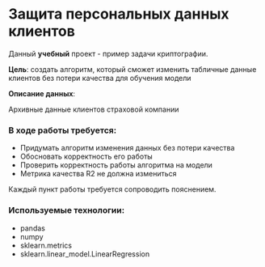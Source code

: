 # Защита персональных данных клиентов

Данный **учебный** проект - пример задачи криптографии. 

**Цель**: создать алгоритм, который сможет изменить табличные данные клиентов без потери качества для обучения модели

**Описание данных**:

Архивные данные клиентов страховой компании



### В ходе работы требуется:

- Придумать алгоритм изменения данных без потери качества
- Обосновать корректность его работы
- Проверить корректность работы алгоритма на модели 
- Метрика качества R2 не должна измениться 
  
Каждый пункт работы требуется сопроводить пояснением.  

### Используемые технологии:

* pandas
* numpy
* sklearn.metrics
* sklearn.linear_model.LinearRegression
